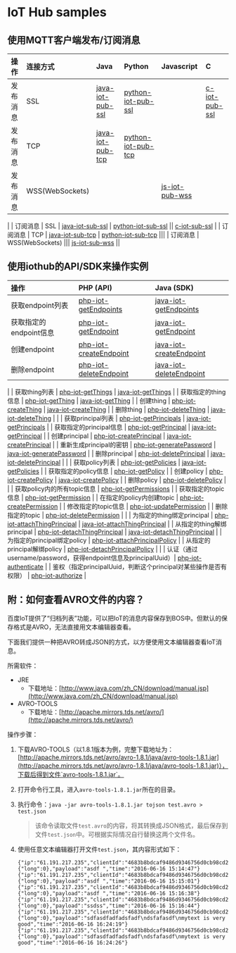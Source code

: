 # IoT Hub samples

## 使用MQTT客户端发布/订阅消息

| 操作 | 连接方式 | Java | Python | Javascript | C |
| :-- | :-- | :-- | :-- | :-- | :-- |
| 发布消息 | SSL | [java-iot-pub-ssl](./java-iot-pub-ssl) | [python-iot-pub-ssl](./python-iot-pub-ssl) || [c-iot-pub-ssl](./c-iot-pub-ssl) |
| 发布消息 | TCP | [java-iot-pub-tcp](./java-iot-pub-tcp) | [python-iot-pub-tcp](./python-iot-pub-tcp) |||
| 发布消息 | WSS(WebSockets) ||| [js-iot-pub-wss](./js-iot-pub-wss) ||
|
| 订阅消息 | SSL | [java-iot-sub-ssl](./java-iot-sub-ssl) | [python-iot-sub-ssl](./python-iot-sub-ssl) || [c-iot-sub-ssl](./c-iot-sub-ssl) |
| 订阅消息 | TCP | [java-iot-sub-tcp](./java-iot-sub-tcp) | [python-iot-sub-tcp](./python-iot-sub-tcp) |||
| 订阅消息 | WSS(WebSockets) ||| [js-iot-sub-wss](./js-iot-sub-wss) ||

## 使用iothub的API/SDK来操作实例

| 操作 | PHP (API) | Java (SDK) |
| :-- | :-- | :-- |
| 获取endpoint列表 | [php-iot-getEndpoints](./php-iot-getEndpoints) | [java-iot-getEndpoints](./java-iot-getEndpoints) |
| 获取指定的endpoint信息 | [php-iot-getEndpoint](./php-iot-getEndpoint) | [java-iot-getEndpoint](./java-iot-getEndpoint) |
| 创建endpoint | [php-iot-createEndpoint](./php-iot-createEndpoint) | [java-iot-createEndpoint](./java-iot-createEndpoint) |
| 删除endpoint | [php-iot-deleteEndpoint](./php-iot-deleteEndpoint) | [java-iot-deleteEndpoint](./java-iot-deleteEndpoint) |
|
| 获取thing列表 | [php-iot-getThings](./php-iot-getThings) | [java-iot-getThings](./java-iot-getThings) |
| 获取指定的thing信息 | [php-iot-getThing](./php-iot-getThing) | [java-iot-getThing](./java-iot-getThing) |
| 创建thing | [php-iot-createThing](./php-iot-createThing) | [java-iot-createThing](./java-iot-createThing) |
| 删除thing | [php-iot-deleteThing](./php-iot-deleteThing) | [java-iot-deleteThing](./java-iot-deleteThing) |
|
| 获取principal列表 | [php-iot-getPrincipals](./php-iot-getPrincipals) | [java-iot-getPrincipals](./java-iot-getPrincipals) |
| 获取指定的principal信息 | [php-iot-getPrincipal](./php-iot-getPrincipal) | [java-iot-getPrincipal](./java-iot-getPrincipal) |
| 创建principal | [php-iot-createPrincipal](./php-iot-createPrincipal) | [java-iot-createPrincipal](./java-iot-createPrincipal) |
| 重新生成principal的密钥 | [php-iot-generatePassword](./php-iot-generatePassword) | [java-iot-generatePassword](./java-iot-generatePassword) |
| 删除principal | [php-iot-deletePrincipal](./php-iot-deletePrincipal) | [java-iot-deletePrincipal](./java-iot-deletePrincipal) |
|
| 获取policy列表 | [php-iot-getPolicies](./php-iot-getPolicies) | [java-iot-getPolicies](./java-iot-getPolicies) |
| 获取指定的policy信息 | [php-iot-getPolicy](./php-iot-getPolicy) |
| 创建policy | [php-iot-createPolicy](./php-iot-createPolicy) | [java-iot-createPolicy](./java-iot-createPolicy) |
| 删除policy | [php-iot-deletePolicy](./php-iot-deletePolicy) |
|
| 获取policy内的所有topic信息 | [php-iot-getPermissions](./php-iot-getPermissions) |
| 获取指定的topic信息 | [php-iot-getPermission](./php-iot-getPermission) |
| 在指定的policy内创建topic | [php-iot-createPermission](./php-iot-createPermission) |
| 修改指定的topic信息 | [php-iot-updatePermission](./php-iot-updatePermission) |
| 删除指定的topic | [php-iot-deletePermission](./php-iot-deletePermission) |
|
| 为指定的thing绑定principal | [php-iot-attachThingPrincipal](./php-iot-attachThingPrincipal) | [java-iot-attachThingPrincipal](./java-iot-attachThingPrincipal) |
| 从指定的thing解绑principal | [php-iot-detachThingPrincipal](./php-iot-detachThingPrincipal) | [java-iot-detachThingPrincipal](./java-iot-detachThingPrincipal) |
| 为指定的principal绑定policy | [php-iot-attachPrincipalPolicy](./php-iot-attachPrincipalPolicy) |
| 从指定的principal解绑policy | [php-iot-detachPrincipalPolicy](./php-iot-detachPrincipalPolicy) |
|
| 认证（通过username/password，获得endpoint信息及principalUuid）| [php-iot-authenticate](./php-iot-authenticate) |
| 鉴权（指定principalUuid，判断这个principal对某些操作是否有权限） | [php-iot-authorize](./php-iot-authorize) |

## 附：如何查看AVRO文件的内容？

百度IoT提供了“归档列表”功能，可以把IoT的消息内容保存到BOS中。但默认的保存格式是AVRO，无法直接用文本编辑器查看。

下面我们提供一种把AVRO转成JSON的方式，以方便使用文本编辑器查看IoT消息。

所需软件：

* JRE
    * 下载地址：[http://www.java.com/zh_CN/download/manual.jsp](http://www.java.com/zh_CN/download/manual.jsp)
* AVRO-TOOLS
    * 下载地址：[http://apache.mirrors.tds.net/avro/](http://apache.mirrors.tds.net/avro/)

操作步骤：

1. 下载AVRO-TOOLS（以1.8.1版本为例，完整下载地址为：[http://apache.mirrors.tds.net/avro/avro-1.8.1/java/avro-tools-1.8.1.jar](http://apache.mirrors.tds.net/avro/avro-1.8.1/java/avro-tools-1.8.1.jar)），下载后得到文件`avro-tools-1.8.1.jar`。
2. 打开命令行工具，进入`avro-tools-1.8.1.jar`所在的目录。
3. 执行命令：`java -jar avro-tools-1.8.1.jar tojson test.avro > test.json`

    > 该命令读取文件`test.avro`的内容，将其转换成JSON格式，最后保存到文件`test.json`中。可根据实际情况自行替换这两个文件名。
4. 使用任意文本编辑器打开文件`test.json`，其内容形式如下：

    ```
    {"ip":"61.191.217.235","clientId":"4683b8bdcaf9486d9346756d0cb98cd2","topicName":"pubsub","messageId":{"long":0},"payload":"asdf ","time":"2016-06-16 15:14:47"}
    {"ip":"61.191.217.235","clientId":"4683b8bdcaf9486d9346756d0cb98cd2","topicName":"pubsub","messageId":{"long":0},"payload":"asdf ","time":"2016-06-16 15:15:01"}
    {"ip":"61.191.217.235","clientId":"4683b8bdcaf9486d9346756d0cb98cd2","topicName":"pubsub","messageId":{"long":0},"payload":"asdf ","time":"2016-06-16 15:16:38"}
    {"ip":"61.191.217.235","clientId":"4683b8bdcaf9486d9346756d0cb98cd2","topicName":"pubsub","messageId":{"long":0},"payload":"ssdss","time":"2016-06-16 15:16:44"}
    {"ip":"61.191.217.235","clientId":"4683b8bdcaf9486d9346756d0cb98cd2","topicName":"pubsub","messageId":{"long":0},"payload":"sdfasdfadfadsfadf\ndsfafasdf\nmytext is very good","time":"2016-06-16 16:24:19"}
    {"ip":"61.191.217.235","clientId":"4683b8bdcaf9486d9346756d0cb98cd2","topicName":"pubsub","messageId":{"long":0},"payload":"sdfasdfadfadsfadf\ndsfafasdf\nmytext is very good","time":"2016-06-16 16:24:26"}
    ```